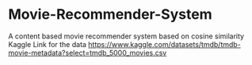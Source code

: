 # Movie-Recommender-System
A content based movie recommender system based on cosine similarity
Kaggle Link for the data 
https://www.kaggle.com/datasets/tmdb/tmdb-movie-metadata?select=tmdb_5000_movies.csv
